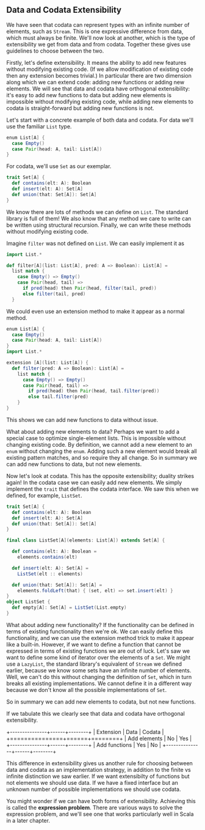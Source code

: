 ## Data and Codata Extensibility

We have seen that codata can represent types with an infinite number of elements, such as `Stream`. This is one expressive difference from data, which must always be finite. We'll now look at another, which is the type of extensibility we get from data and from codata. Together these gives use guidelines to choose between the two.

Firstly, let's define extensibility. It means the ability to add new features without modifying existing code. (If we allow modification of existing code then any extension becomes trivial.) In particular there are two dimension along which we can extend code: adding new functions or adding new elements. We will see that data and codata have orthogonal extensibility: it's easy to add new functions to data but adding new elements is impossible without modifying existing code, while adding new elements to codata is straight-forward but adding new functions is not.

Let's start with a concrete example of both data and codata. For data we'll use the familiar `List` type.

```scala mdoc:silent
enum List[A] {
  case Empty()
  case Pair(head: A, tail: List[A])
}
```

For codata, we'll use `Set` as our exemplar.

```scala mdoc:silent
trait Set[A] {
  def contains(elt: A): Boolean
  def insert(elt: A): Set[A]
  def union(that: Set[A]): Set[A]
}
```

We know there are lots of methods we can define on `List`. The standard library is full of them! We also know that any method we care to write can be written using structural recursion. Finally, we can write these methods without modifying existing code.

Imagine `filter` was not defined on `List`. We can easily implement it as

```scala mdoc:silent
import List.*

def filter[A](list: List[A], pred: A => Boolean): List[A] = 
  list match {
    case Empty() => Empty()
    case Pair(head, tail) => 
      if pred(head) then Pair(head, filter(tail, pred))
      else filter(tail, pred)
  }
```

We could even use an extension method to make it appear as a normal method.

```scala mdoc:reset:invisible
enum List[A] {
  case Empty()
  case Pair(head: A, tail: List[A])
}
import List.*
```
```scala mdoc:silent
extension [A](list: List[A]) {
  def filter(pred: A => Boolean): List[A] = 
    list match {
      case Empty() => Empty()
      case Pair(head, tail) => 
        if pred(head) then Pair(head, tail.filter(pred))
        else tail.filter(pred)
    }
}
```

This shows we can add new functions to data without issue.

What about adding new elements to data? Perhaps we want to add a special case to optimize single-element lists. This is impossible without changing existing code. By definition, we cannot add a new element to an `enum` without changing the `enum`. Adding such a new element would break all existing pattern matches, and so require they all change. So in summary we can add new functions to data, but not new elements.

Now let's look at codata. This has the opposite extensibility; duality strikes again! In the codata case we can easily add new elements. We simply implement the `trait` that defines the codata interface. We saw this when we defined, for example, `ListSet`.

```scala mdoc:reset:invisible
trait Set[A] {
  def contains(elt: A): Boolean
  def insert(elt: A): Set[A]
  def union(that: Set[A]): Set[A]
}
```
```scala mdoc:silent
final class ListSet[A](elements: List[A]) extends Set[A] {

  def contains(elt: A): Boolean =
    elements.contains(elt)

  def insert(elt: A): Set[A] =
    ListSet(elt :: elements)

  def union(that: Set[A]): Set[A] =
    elements.foldLeft(that) { (set, elt) => set.insert(elt) }
}
object ListSet {
  def empty[A]: Set[A] = ListSet(List.empty)
}
```

What about adding new functionality? If the functionality can be defined in terms of existing functionality then we're ok. We can easily define this functionality, and we can use the extension method trick to make it appear like a built-in. However, if we want to define a function that cannot be expressed in terms of existing functions we are out of luck. Let's saw we want to define some kind of iterator over the elements of a `Set`. We might use a `LazyList`, the standard library's equivalent of `Stream` we defined earlier, because we know some sets have an infinite number of elements. Well, we can't do this without changing the definition of `Set`, which in turn breaks all existing implementations. We cannot define it in a different way because we don't know all the possible implementations of `Set`.

So in summary we can add new elements to codata, but not new functions.

If we tabulate this we clearly see that data and codata have orthogonal extensibility.

+---------------+------+--------+
| Extension     | Data | Codata |
+===============+======+========+
| Add elements  | No   | Yes    |
+---------------+------+--------+
| Add functions | Yes  | No     |
+---------------+------+--------+

This difference in extensibility gives us another rule for choosing between data and codata as an implementation strategy, in addition to the finite vs infinite distinction we saw earlier. If we want extensibilty of functions but not elements we should use data. If we have a fixed interface but an unknown number of possible implementations we should use codata.

You might wonder if we can have both forms of extensibility. Achieving this is called the **expression problem**. There are various ways to solve the expression problem, and we'll see one that works particularly well in Scala in a later chapter.
